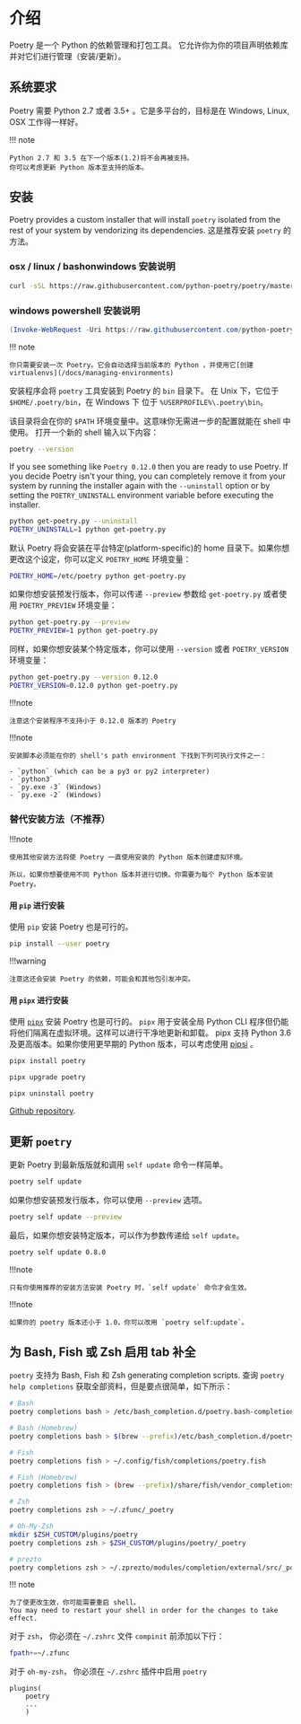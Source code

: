 # 介绍

Poetry 是一个 Python 的依赖管理和打包工具。
它允许你为你的项目声明依赖库并对它们进行管理（安装/更新）。


## 系统要求

Poetry 需要 Python 2.7 或者 3.5+ 。它是多平台的，目标是在 Windows, Linux, OSX 工作得一样好。

!!! note
    
    Python 2.7 和 3.5 在下一个版本(1.2)将不会再被支持。
    你可以考虑更新 Python 版本至支持的版本。


## 安装


Poetry provides a custom installer that will install `poetry` isolated
from the rest of your system by vendorizing its dependencies. 这是推荐安装 `poetry` 的方法。

### osx / linux / bashonwindows 安装说明
```bash
curl -sSL https://raw.githubusercontent.com/python-poetry/poetry/master/get-poetry.py | python
```
### windows powershell 安装说明
```powershell
(Invoke-WebRequest -Uri https://raw.githubusercontent.com/python-poetry/poetry/master/get-poetry.py -UseBasicParsing).Content | python
```

!!! note
    
    你只需要安装一次 Poetry。它会自动选择当前版本的 Python ，并使用它[创建 virtualenvs](/docs/managing-environments)

安装程序会将 `poetry` 工具安装到 Poetry 的 `bin` 目录下。
在 Unix 下，它位于 `$HOME/.poetry/bin`，在 Windows 下 位于 `%USERPROFILE%\.poetry\bin`。

该目录将会在你的 `$PATH` 环境变量中。这意味你无需进一步的配置就能在 shell 中使用。
打开一个新的 shell 输入以下内容：

```bash
poetry --version
```

If you see something like `Poetry 0.12.0` then you are ready to use Poetry.
If you decide Poetry isn't your thing, you can completely remove it from your system
by running the installer again with the `--uninstall` option or by setting
the `POETRY_UNINSTALL` environment variable before executing the installer.

```bash
python get-poetry.py --uninstall
POETRY_UNINSTALL=1 python get-poetry.py
```

默认 Poetry 将会安装在平台特定(platform-specific)的 home 目录下。如果你想更改这个设定，你可以定义 `POETRY_HOME` 环境变量：

```bash
POETRY_HOME=/etc/poetry python get-poetry.py
```

如果你想安装预发行版本，你可以传递 `--preview` 参数给 `get-poetry.py` 或者使用 `POETRY_PREVIEW` 环境变量：

```bash
python get-poetry.py --preview
POETRY_PREVIEW=1 python get-poetry.py
```

同样，如果你想安装某个特定版本，你可以使用 `--version` 或者 `POETRY_VERSION` 环境变量：

```bash
python get-poetry.py --version 0.12.0
POETRY_VERSION=0.12.0 python get-poetry.py
```

!!!note

    注意这个安装程序不支持小于 0.12.0 版本的 Poetry

!!!note
    
    安装脚本必须能在你的 shell's path environment 下找到下列可执行文件之一：

    - `python` (which can be a py3 or py2 interpreter)
    - `python3`
    - `py.exe -3` (Windows)
    - `py.exe -2` (Windows)

### 替代安装方法（不推荐）

!!!note
    
    使用其他安装方法将使 Poetry 一直使用安装的 Python 版本创建虚拟环境。
    
    所以，如果你想要使用不同 Python 版本并进行切换。你需要为每个 Python 版本安装 Poetry。

#### 用 `pip` 进行安装

使用 `pip` 安装 Poetry 也是可行的。

```bash
pip install --user poetry
```

!!!warning
    
    注意这还会安装 Poetry 的依赖，可能会和其他包引发冲突。

#### 用 `pipx` 进行安装

使用 [`pipx`](https://github.com/cs01/pipx) 安装 Poetry 也是可行的。 
`pipx` 用于安装全局 Python CLI 程序但仍能将他们隔离在虚拟环境。这样可以进行干净地更新和卸载。
pipx 支持 Python 3.6 及更高版本。如果你使用更早期的 Python 版本，可以考虑使用 [pipsi](https://github.com/mitsuhiko/pipsi) 。

```bash
pipx install poetry
```

```bash
pipx upgrade poetry
```

```bash
pipx uninstall poetry
```

[Github repository](https://github.com/cs01/pipx).


## 更新 `poetry`

更新 Poetry 到最新版版就和调用 `self update` 命令一样简单。

```bash
poetry self update
```

如果你想安装预发行版本，你可以使用 `--preview` 选项。

```bash
poetry self update --preview
```

最后，如果你想安装特定版本，可以作为参数传递给 `self update`。

```bash
poetry self update 0.8.0
```

!!!note

    只有你使用推荐的安装方法安装 Poetry 时，`self update` 命令才会生效。

!!!note
    
    如果你的 poetry 版本还小于 1.0，你可以改用 `poetry self:update`。


## 为 Bash, Fish 或 Zsh 启用 tab 补全

`poetry` 支持为 Bash, Fish 和 Zsh generating completion scripts.
查询 `poetry help completions` 获取全部资料，但是要点很简单，如下所示：


```bash
# Bash
poetry completions bash > /etc/bash_completion.d/poetry.bash-completion

# Bash (Homebrew)
poetry completions bash > $(brew --prefix)/etc/bash_completion.d/poetry.bash-completion

# Fish
poetry completions fish > ~/.config/fish/completions/poetry.fish

# Fish (Homebrew)
poetry completions fish > (brew --prefix)/share/fish/vendor_completions.d/poetry.fish

# Zsh
poetry completions zsh > ~/.zfunc/_poetry

# Oh-My-Zsh
mkdir $ZSH_CUSTOM/plugins/poetry
poetry completions zsh > $ZSH_CUSTOM/plugins/poetry/_poetry

# prezto
poetry completions zsh > ~/.zprezto/modules/completion/external/src/_poetry

```

!!! note
    
    为了使更改生效，你可能需要重启 shell。
    You may need to restart your shell in order for the changes to take effect.

对于 `zsh`， 你必须在 `~/.zshrc` 文件 `compinit` 前添加以下行： 

```bash
fpath+=~/.zfunc
```

对于 `oh-my-zsh`， 你必须在 `~/.zshrc` 插件中启用 `poetry`

```
plugins(
	poetry
	...
	)
```
